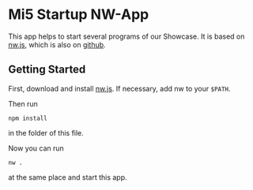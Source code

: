 # Mi5 Startup NW-App

This app helps to start several programs of our Showcase. It is based on [nw.js](http://nwjs.io/), which is also on [github](https://github.com/nwjs/nw.js). 

## Getting Started

First, download and install [nw.js](http://nwjs.io/downloads/). If necessary, add nw to your `$PATH`.

Then run

```npm install```

in the folder of this file.

Now you can run

```nw .```

at the same place and start this app.

